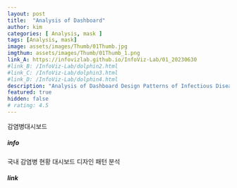 ```yaml
---
layout: post
title:  "Analysis of Dashboard"
author: kim
categories: [ Analysis, mask ]
tags: [Analysis, mask]
image: assets/images/Thumb/01Thumb.jpg
imgthum: assets/images/Thumb/01Thumb_1.png
link_A: https://infovizlab.github.io/InfoViz-Lab/01_20230630
#link_B: /InfoViz-Lab/dolphin2.html
#link_C: /InfoViz-Lab/dolphin3.html
#link_D: /InfoViz-Lab/dolphin4.html
description: "Analysis of Dashboard Design Patterns of Infectious Diseases in Korea"
featured: true
hidden: false
# rating: 4.5
---
```


감염병대시보드

##### info
국내 감염병 현황 대시보드 디자인 패턴 분석

##### link

